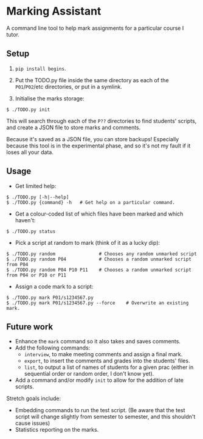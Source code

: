 Marking Assistant
=================

A command line tool to help mark assignments for a particular course I tutor.

## Setup

1. `pip install begins`.

2. Put the TODO.py file inside the same directory as each of the `P01`/`P02`/etc directories, or put in a symlink.

3. Initialise the marks storage:

```
$ ./TODO.py init
```

This will search through each of the `P??` directories to find students' scripts, and create a JSON file to store marks and comments.

Because it's saved as a JSON file, you can store backups! Especially because this tool is in the experimental phase, and so it's not my fault if it loses all your data.

## Usage

* Get limited help:

```
$ ./TODO.py [-h|--help]
$ ./TODO.py {command} -h   # Get help on a particular command.
```

* Get a colour-coded list of which files have been marked and which haven't:

```
$ ./TODO.py status
```

* Pick a script at random to mark (think of it as a lucky dip):

```
$ ./TODO.py random                # Chooses any random unmarked script
$ ./TODO.py random P04            # Chooses a random unmarked script from P04
$ ./TODO.py random P04 P10 P11    # Chooses a random unmarked script from P04 or P10 or P11
```

* Assign a code mark to a script:

```
$ ./TODO.py mark P01/s1234567.py
$ ./TODO.py mark P01/s1234567.py --force    # Overwrite an existing mark.
```

## Future work

* Enhance the `mark` command so it also takes and saves comments.
* Add the following commands:
  * `interview`, to make meeting comments and assign a final mark.
  * `export`, to insert the comments and grades into the students' files.
  * `list`, to output a list of names of students for a given prac (either in sequential order or random order, I don't know yet).
* Add a command and/or modify `init` to allow for the addition of late scripts.

Stretch goals include:

* Embedding commands to run the test script. (Be aware that the test script will change slightly from semester to semester, and this shouldn't cause issues)
* Statistics reporting on the marks.
